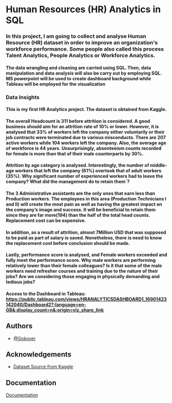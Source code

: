 
# Human Resources (HR) Analytics in SQL

### In this project, I am going to collect and analyse Human Resource (HR) dataset in order to improve an organization's workforce performance. Some people also called this process Talent Analytics, People Analytics or Workforce Analytics.

#### The data wrangling and cleaning are carried using SQL. Then, data manipulation and data analysis will also be carry out by employing SQL. MS powerpoint will be used to create dashboard background while Tableau will be employed for the visualization

### Data Insights
#### This is my first HR Analytics project. The dataset is obtained from Kaggle.
#### The overall Headcount is 311 before attrition is considered. A good business should aim for an attrition rate of 10% or lower. However, it is analysed that 33% of workers left the company either voluntarily or their job contracts were terminated due to various misconducts. There are 207 active workers while 104 workers left the company. Also, the average age of workforce is 44 years. Unsurprisingly, absenteeism counts recorded for female is more than that of their male counterparts by 30%.

#### Attrition by age category is analysed. Interestingly, the number of middle-age workers that left the company (61%) overtook that of adult workers (35%). Why significant number of experienced workers had to leave the company? What did the management do to retain them`?

#### The 3 Administrative assistants are the only ones that earn less than Production workers. The employees in this area (Production Technicians I and II) will create the most pain as well as having the greatest impact on the company’s image and success. It will be beneficial to retain them since they are far more(194) than the half of  the total head counts. Replacement cost can be expensive.

#### In addition, as a result of attrition, almost 7Million USD that was supposed to be paid as part of salary is saved. Nonetheless, there is need to know the replacement cost before conclusion should be made. 

#### Lastly, performance score is analysed, and Female workers exceeded and fully meet the performance score. Why male workers are performing relatively lower than their female colleagues?  Is it that some of the male workers need refresher courses and training due to the nature of their jobs? Are we considering those engaging in physically demanding and tedious jobs? 


#### Access to the Dashboard in Tableau: https://public.tableau.com/views/HRANALYTICSDASHBOARD1_16901423142040/Dashboard2?:language=en-GB&:display_count=n&:origin=viz_share_link


## Authors

- [@Gokoyer](https://www.github.com/octokatherine)


## Acknowledgements

 - [Dataset Source from Kaggle](https://www.kaggle.com/datasets/rhuebner/human-resources-data-set)



## Documentation

[Documentation](https://linktodocumentation)
